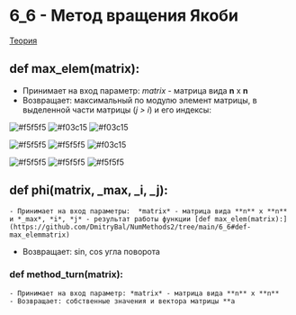 # 6_6 - Метод вращения Якоби
[Теория](https://mathhelpplanet.com/static.php?p=chislennyye-metody-resheniya-slau)
## def max_elem(matrix):
   - Принимает на вход параметр: *matrix* - матрица вида **n** x **n** 
   - Возвращает: максимальный по модулю элемент матрицы, в выделенной части матрицы (*j > i*) и его индексы:

![#f5f5f5](https://placehold.co/15x15/f5f5f5/f5f5f5.png) ![#f03c15](https://placehold.co/15x15/f03c15/f03c15.png) ![#f03c15](https://placehold.co/15x15/f03c15/f03c15.png) 

![#f5f5f5](https://placehold.co/15x15/f5f5f5/f5f5f5.png) ![#f5f5f5](https://placehold.co/15x15/f5f5f5/f5f5f5.png) ![#f03c15](https://placehold.co/15x15/f03c15/f03c15.png) 

![#f5f5f5](https://placehold.co/15x15/f5f5f5/f5f5f5.png) ![#f5f5f5](https://placehold.co/15x15/f5f5f5/f5f5f5.png) ![#f5f5f5](https://placehold.co/15x15/f5f5f5/f5f5f5.png) 

## def phi(matrix, _max, _i, _j):
    - Принимает на вход параметры:  *matrix* - матрица вида **n** x **n** и *_max*, *i*, *j* - результат работы функции [def max_elem(matrix):](https://github.com/DmitryBal/NumMethods2/tree/main/6_6#def-max_elemmatrix)
   - Возвращает: sin, cos угла поворота
### def method_turn(matrix):
    - Принимает на вход параметр: *matrix* - матрица вида **n** x **n** 
    - Возвращает: собственные значения и вектора матрицы **a


